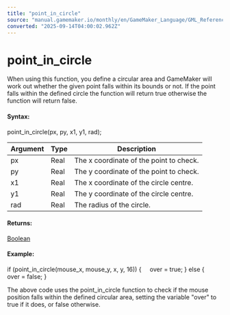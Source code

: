 ```yaml
---
title: "point_in_circle"
source: "manual.gamemaker.io/monthly/en/GameMaker_Language/GML_Reference/Movement_And_Collisions/Collisions/point_in_circle.htm"
converted: "2025-09-14T04:00:02.962Z"
---
```


# point\_in\_circle

When using this function, you define a circular area and GameMaker will work out whether the given point falls within its bounds or not. If the point falls within the defined circle the function will return true otherwise the function will return false.

#### Syntax:

point\_in\_circle(px, py, x1, y1, rad);

| Argument | Type | Description |
| --- | --- | --- |
| px | Real | The x coordinate of the point to check. |
| py | Real | The y coordinate of the point to check. |
| x1 | Real | The x coordinate of the circle centre. |
| y1 | Real | The y coordinate of the circle centre. |
| rad | Real | The radius of the circle. |

#### Returns:

[Boolean](../../../GML_Overview/Data_Types.md)

#### Example:

if (point\_in\_circle(mouse\_x, mouse\_y, x, y, 16))
{
    over = true;
}
else
{
    over = false;
}

The above code uses the point\_in\_circle function to check if the mouse position falls within the defined circular area, setting the variable "over" to true if it does, or false otherwise.